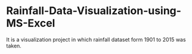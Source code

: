 # Rainfall-Data-Visualization-using-MS-Excel
It is a visualization project in which rainfall dataset form 1901 to 2015 was taken.
